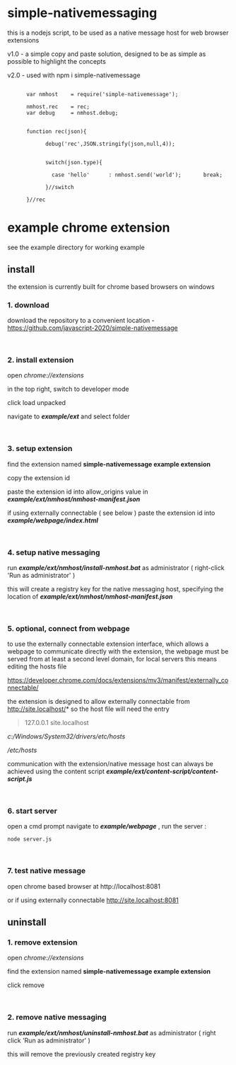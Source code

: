 # simple-nativemessaging

this is a nodejs script, to be used as a native message host for web browser extensions


v1.0  - a simple copy and paste solution, designed to be as simple as possible to highlight 
the concepts

v2.0  - used with npm i simple-nativemessage

```

      var nmhost    = require('simple-nativemessage');
      
      nmhost.rec    = rec;
      var debug     = nmhost.debug;
      
      
      function rec(json){
      
            debug('rec',JSON.stringify(json,null,4));

                                    
            switch(json.type){
            
              case 'hello'      : nmhost.send('world');       break;
              
            }//switch

      }//rec

```





# example chrome extension

see the example directory for working example


## install

the extension is currently built for chrome based browsers on windows

### 1. download

download the repository to a convenient location - https://github.com/javascript-2020/simple-nativemessage

<br/>

### 2. install extension

open *chrome://extensions*

in the top right, switch to developer mode

click load unpacked

navigate to ***example/ext*** and select folder


<br/>

### 3. setup extension

find the extension named **simple-nativemessage example extension**

copy the extension id

paste the extension id into allow_origins value in ***example/ext/nmhost/nmhost-manifest.json***

if using externally connectable ( see below ) paste the extension id into ***example/webpage/index.html***


<br/>

### 4. setup native messaging

run ***example/ext/nmhost/install-nmhost.bat*** as administrator ( right-click 'Run as administrator' )

this will create a registry key for the native messaging host, specifying the location of ***example/ext/nmhost/nmhost-manifest.json***


<br/>

### 5. optional, connect from webpage

to use the externally connectable extension interface, which allows a webpage to communicate directly with the extension,
the webpage must be served from at least a second level domain, for local servers this means editing the hosts file

https://developer.chrome.com/docs/extensions/mv3/manifest/externally_connectable/

the extension is designed to allow externally connectable from http://site.localhost/*
so the host file will need the entry

> 127.0.0.1   site.localhost


*c:/Windows/System32/drivers/etc/hosts*

*/etc/hosts*



communication with the extension/native message host can always be achieved using 
the content script ***example/ext/content-script/content-script.js***


<br/>

### 6. start server

open a cmd prompt
navigate to ***example/webpage*** , run the server :

`node server.js`


<br/>

### 7. test native message

open chrome based browser at http://localhost:8081

or if using externally connectable http://site.localhost:8081


## uninstall

### 1. remove extension

open *chrome://extensions*

find the extension named **simple-nativemessage example extension**

click remove


<br/>

### 2. remove native messaging

run ***example/ext/nmhost/uninstall-nmhost.bat*** as administrator ( right click 'Run as administrator' ) 

this will remove the previously created registry key








